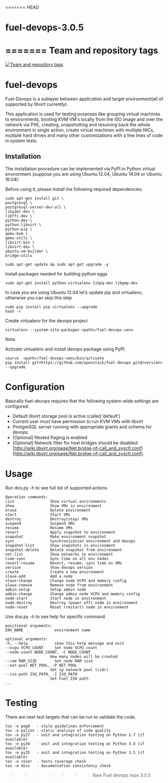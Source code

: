 <<<<<<< HEAD
# fuel-devops-3.0.5
=======
Team and repository tags
========================

[![Team and repository tags](http://governance.openstack.org/badges/fuel-devops.svg)](http://governance.openstack.org/reference/tags/index.html)

<!-- Change things from this point on -->

fuel-devops
===========

Fuel-Devops is a sublayer between application and target environment(all of
supported by libvirt currently).

This application is used for testing purposes like grouping virtual machines to
environments, booting KVM VM's locally from the ISO image and over the network via
PXE, creating, snapshotting and resuming back the whole environment in single
action, create virtual machines with multiple NICs, multiple hard drives and many
other customizations with a few lines of code in system tests.

Installation
-------------
The installation procedure can be implemented via PyPI in Python virtual environment (suppose you are using Ubuntu 12.04, Ubuntu 14.04 or Ubuntu 16.04):

Before using it, please install the following required dependencies:

    sudo apt-get install git \
    postgresql \
    postgresql-server-dev-all \
    libyaml-dev \
    libffi-dev \
    python-dev \
    python-libvirt \
    python-pip \
    qemu-kvm \
    qemu-utils \
    libvirt-bin \
    libvirt-dev \
    ubuntu-vm-builder \
    bridge-utils

    sudo apt-get update && sudo apt-get upgrade -y

Install packages needed for building python eggs

    sudo apt-get install python-virtualenv libpq-dev libgmp-dev

In case you are using Ubuntu 12.04 let’s update pip and virtualenv, otherwise you can skip this step

    sudo pip install pip virtualenv --upgrade
    hash -r

Create virtualenv for the devops project

    virtualenv --system-site-packages <path>/fuel-devops-venv

Note

Activate virtualenv and install devops package using PyPI.

    source  <path>/fuel-devops-venv/bin/activate
    pip install git+https://github.com/openstack/fuel-devops.git@<version> --upgrade

Configuration
=============

Basically fuel-devops requires that the following system-wide settings are configured:

* Default libvirt storage pool is active (called ‘default’)
* Current user must have permission to run KVM VMs with libvirt
* PostgreSQL server running with appropriate grants and schema for devops
* [Optional] Nested Paging is enabled
* [Optional] Network filter for host bridges should be disabled: [http://wiki.libvirt.org/page/Net.bridge-nf-call_and_sysctl.conf](http://wiki.libvirt.org/page/Net.bridge-nf-call_and_sysctl.conf).

Usage
=====
Run dos.py -h to see full list of supported actions

    Operation commands:
    list                Show virtual environments
    show                Show VMs in environment
    erase               Delete environment
    start               Start VMs
    destroy             Destroy(stop) VMs
    suspend             Suspend VMs
    resume              Resume VMs
    revert              Apply snapshot to environment
    snapshot            Make environment snapshot
    sync                Synchronization environment and devops
    snapshot-list       Show snapshots in environment
    snapshot-delete     Delete snapshot from environment
    net-list            Show networks in environment
    time-sync           Sync time on all env nodes
    revert-resume       Revert, resume, sync time on VMs
    version             Show devops version
    create              Create a new environment
    slave-add           Add a node
    slave-change        Change node VCPU and memory config
    slave-remove        Remove node from environment
    admin-setup         Setup admin node
    admin-change        Change admin node VCPU and memory config
    node-start          Start node in environment
    node-destroy        Destroy (power off) node in environment
    node-reset          Reset (restart) node in environment

Use dos.py <command> -h to see help for specific command

    positional arguments:
    ENV_NAME              environment name

    optional arguments:
    -h, --help            show this help message and exit
    --vcpu VCPU_COUNT     Set node VCPU count
    --node-count NODE_COUNT, -C NODE_COUNT
                        How many nodes will be created
    --ram RAM_SIZE        Set node RAM size
    --net-pool NET_POOL, -P NET_POOL
                        Set ip network pool (cidr)
    --iso-path ISO_PATH, -I ISO_PATH
                        Set Fuel ISO path
    ...

Testing
==========
There are next test targets that can be run to validate the code.

    tox -e pep8   - style guidelines enforcement
    tox -e pylint - static analisys of code quality
    tox -e py27   - unit and integration testing on Python 2.7 (if available)
    tox -e py34   - unit and integration testing on Python 3.4 (if available)
    tox -e py35   - unit and integration testing on Python 3.5 (if available)
    tox -e cover  - tests coverage check
    tox -e docs   - documentation consistency check

>>>>>>> New Fuel devops repo 3.0.5
